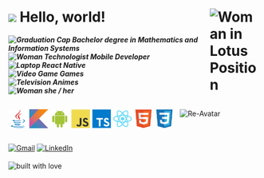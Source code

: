 <h1> <img src="https://emojipedia-us.s3.amazonaws.com/source/skype/289/cat_1f408.png" width="40"> Hello, world!<img align="right" alt="Woman in Lotus Position" src="https://user-images.githubusercontent.com/23350196/128588413-3ca98bd8-cc2e-45e2-a9de-e138d08ac5c3.png" width="100"></h1>

<h5>
  <img alt="Graduation Cap" src="https://user-images.githubusercontent.com/23350196/128587458-56a4be92-80b1-40e0-9f78-cbd406b48f68.png" width="21"> Bachelor degree in Mathematics and Information Systems<br />
  <img alt="Woman Technologist" src="https://user-images.githubusercontent.com/23350196/128587578-408c64bc-5fc3-4c08-b617-b06f4b4b2994.png" width="21"> Mobile Developer<br />
  <img alt="Laptop" src="https://user-images.githubusercontent.com/23350196/128587626-7ea5fcd3-4450-4183-857b-48792b038a32.png" width="21"> React Native<br />
  <img alt="Video Game" src="https://user-images.githubusercontent.com/23350196/128592519-f1581c12-30b9-47dd-9ebe-5ecfe75e7f8b.png" width="21"> Games<br />
  <img alt="Television" src="https://user-images.githubusercontent.com/23350196/128587478-6d8afd7f-c1f7-4aa6-8cf8-f550d9c659a7.png" width="21"> Animes<br />
  <img alt="Woman" src="https://user-images.githubusercontent.com/23350196/128587622-e3b05ae7-bc94-472f-b62d-7526229f8410.png" width="21"> she / her<br />
</h5>

##


<div>
  <img align="center" alt="Java" src="https://raw.githubusercontent.com/devicons/devicon/9f4f5cdb393299a81125eb5127929ea7bfe42889/icons/java/java-original.svg" width="38">
  <img align="center" alt="Kotlin" src="https://raw.githubusercontent.com/devicons/devicon/9f4f5cdb393299a81125eb5127929ea7bfe42889/icons/kotlin/kotlin-original.svg" width="38">
  <img align="center" alt="Android" src="https://raw.githubusercontent.com/devicons/devicon/9f4f5cdb393299a81125eb5127929ea7bfe42889/icons/android/android-original.svg" width="38">
  <img align="center" alt="Javascript" src="https://raw.githubusercontent.com/devicons/devicon/9f4f5cdb393299a81125eb5127929ea7bfe42889/icons/javascript/javascript-original.svg" width="38">
  <img align="center" alt="Typescript" src="https://raw.githubusercontent.com/devicons/devicon/master/icons/typescript/typescript-original.svg" width="38">
  <img align="center" alt="React" src="https://raw.githubusercontent.com/devicons/devicon/9f4f5cdb393299a81125eb5127929ea7bfe42889/icons/react/react-original.svg" width="38">
  <img align="center" alt="HTML5" src="https://raw.githubusercontent.com/devicons/devicon/9f4f5cdb393299a81125eb5127929ea7bfe42889/icons/html5/html5-original.svg" width="38">
  <img align="center" alt="CSS3" src="https://raw.githubusercontent.com/devicons/devicon/9f4f5cdb393299a81125eb5127929ea7bfe42889/icons/css3/css3-original.svg" width="38">
  <img align="right" alt="Re-Avatar" src="https://user-images.githubusercontent.com/23350196/128591035-dbfb0e76-490e-42bf-a48d-510c90168dd3.png" width="160">
</div>

##

<div>
  <a href="mailto:renata.anhon@gmail.com"><img align="center" alt="Gmail" src="https://img.shields.io/badge/Gmail-D14836?style=for-the-badge&logo=gmail&logoColor=white"></a>
  <a href="https://www.linkedin.com/in/renataemanuelle/"><img align="center" alt="LinkedIn" src="https://img.shields.io/badge/LinkedIn-0077B5?style=for-the-badge&logo=linkedin&logoColor=white"></a>
</div>
<br />
<div>
  <img align="center" alt="built with love" src="http://ForTheBadge.com/images/badges/built-with-love.svg" width="75">
</div>
